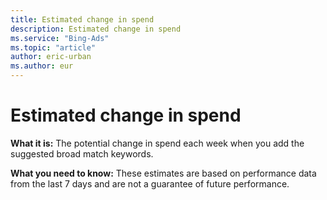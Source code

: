```yaml
---
title: Estimated change in spend
description: Estimated change in spend
ms.service: "Bing-Ads"
ms.topic: "article"
author: eric-urban
ms.author: eur
---
```


# Estimated change in spend

**What it is:**        The potential change in spend each week when you add the suggested broad match keywords.

**What you need to know:**        These estimates are based on performance data from the last 7 days and are not a guarantee of future performance.


